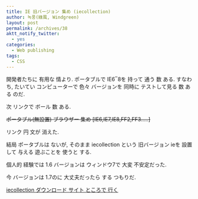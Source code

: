 ```yaml
---
title: IE 旧バージョン 集め (iecollection)
author: 녹풍(綠風, Windgreen)
layout: post
permalink: /archives/38
aktt_notify_twitter:
  - yes
categories:
  - Web publishing
tags:
  - CSS
---
```

開発者たちに 有用な 情より. ポータブルで IE6‾8を 持って 通う 数 ある. すなわち, たいてい コンピューターで 色々 バージョンを 同時に テストして見る 数 ある のだ.

次 リンクで ボール 数 ある.

<strike>ポータブル(無設置) ブラウザー 集め [IE6,IE7,IE8,FF2,FF3.....]</strike>

リンク 円 文が 消えた.

結局 ポータブルは ないが, そのまま iecollection という 旧バージョン ieを 設置して 与える 遊ぶことを 使うと する.

個人的 経験では 1.6 バージョンは ウィンドウ7で 大変 不安定だった.

今 バージョンは 1.7のに 大丈夫だったら する つもりだ.

<a target="_top" href="http://finalbuilds.edskes.net/iecollection.htm">iecollection ダウンロード サイト ところで 行く</a>